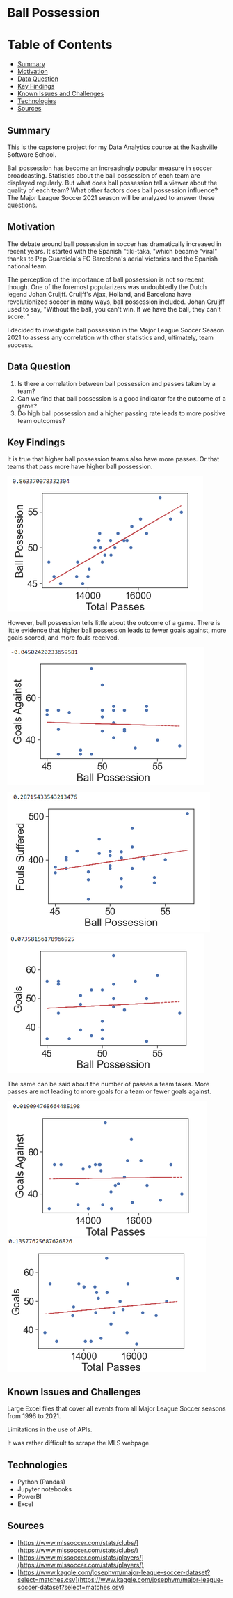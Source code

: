 # Ball Possession

# Table of Contents

- [Summary](#summary)
- [Motivation](#motivation)
- [Data Question](#data_question)
- [Key Findings](#key_findings)
- [Known Issues and Challenges](#known_issues_and_challenges)
- [Technologies](#technologies)
- [Sources](#sources)

## Summary

This is the capstone project for my Data Analytics course at the Nashville Software School.

Ball possession has become an increasingly popular measure in soccer broadcasting. Statistics about the ball possession of each team are displayed regularly. But what does ball possession tell a viewer about the quality of each team? What other factors does ball possession influence? The Major League Soccer 2021 season will be analyzed to answer these questions.

## Motivation

The debate around ball possession in soccer has dramatically increased in recent years. It started with the Spanish &quot;tiki-taka, &quot;which became &quot;viral&quot; thanks to Pep Guardiola&#39;s FC Barcelona&#39;s aerial victories and the Spanish national team.

The perception of the importance of ball possession is not so recent, though. One of the foremost popularizers was undoubtedly the Dutch legend Johan Cruijff. Cruijff&#39;s Ajax, Holland, and Barcelona have revolutionized soccer in many ways, ball possession included. Johan Cruijff used to say, &quot;Without the ball, you can&#39;t win. If we have the ball, they can&#39;t score. &quot;

I decided to investigate ball possession in the Major League Soccer Season 2021 to assess any correlation with other statistics and, ultimately, team success.

## Data Question

1. Is there a correlation between ball possession and passes taken by a team?
2. Can we find that ball possession is a good indicator for the outcome of a game?
3. Do high ball possession and a higher passing rate leads to more positive team outcomes?

## Key Findings

It is true that higher ball possession teams also have more passes. Or that teams that pass more have higher ball possession.

![](Assets/ballpossessionpasses.PNG)

However, ball possession tells little about the outcome of a game. There is little evidence that higher ball possession leads to fewer goals against, more goals scored, and more fouls received.

![](Assets/ballpossessionga.PNG)

![](Assets/ballpossessionfouls.PNG) ![](Assets/ballpossessiongoals.PNG)

The same can be said about the number of passes a team takes. More passes are not leading to more goals for a team or fewer goals against.

![](Assets/gapasses.PNG) ![](Assets/goalspasses.PNG)

## Known Issues and Challenges

Large Excel files that cover all events from all Major League Soccer seasons from 1996 to 2021.

Limitations in the use of APIs.

It was rather difficult to scrape the MLS webpage.

## Technologies

- Python (Pandas)
- Jupyter notebooks
- PowerBI
- Excel

## Sources

- [https://www.mlssoccer.com/stats/clubs/](https://www.mlssoccer.com/stats/clubs/)
- [https://www.mlssoccer.com/stats/players/](https://www.mlssoccer.com/stats/players/)
- [https://www.kaggle.com/josephvm/major-league-soccer-dataset?select=matches.csv](https://www.kaggle.com/josephvm/major-league-soccer-dataset?select=matches.csv)
